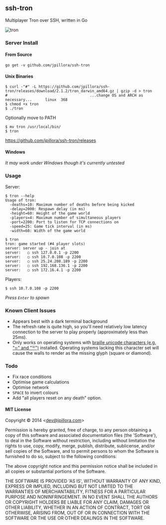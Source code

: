 ## ssh-tron

Multiplayer Tron over SSH, written in Go

![tron](https://rawgit.com/jpillora/ssh-tron/master/demo.gif)

### Server Install

#### From Source

```
go get -v github.com/jpillora/ssh-tron
```

#### Unix Binaries

```
$ curl -"#" -L https://github.com/jpillora/ssh-tron/releases/download/2.1.2/tron_darwin_amd64.gz | gzip -d > tron
#                                     ...change OS and ARCH as necessary...      linux  368
$ chmod +x tron
$ ./tron
```

Optionally move to PATH

```
$ mv tron /usr/local/bin/
$ tron
```

https://github.com/jpillora/ssh-tron/releases

#### Windows

*It may work under Windows though it's currently untested*

### Usage

Server:

```
$ tron --help
Usage of tron:
  -deaths=10: Maximum number of deaths before being kicked
  -delay=2000: Respawn delay (in ms)
  -height=60: Height of the game world
  -players=4: Maximum number of simultaneous players
  -port=2200: Port to listen for TCP connections on
  -speed=25: Game tick interval (in ms)
  -width=60: Width of the game world

$ tron
tron: game started (#4 player slots)
server: server up - join at
server:   ○ ssh 127.0.0.1 -p 2200
server:   ○ ssh 10.7.0.108 -p 2200
server:   ○ ssh 25.24.208.189 -p 2200
server:   ○ ssh 192.168.136.1 -p 2200
server:   ○ ssh 172.16.4.1 -p 2200
```

Players:

```
$ ssh 10.7.0.108 -p 2200
```

*Press `Enter` to spawn*

### Known Client Issues

* Appears best with a dark terminal background
* The refresh rate is quite high, so you'll need relatively low latency connection to the server to play properly (approximately less than 25ms).
* Only works on operating systems with [braille unicode characters (e.g. "⠶" and "⠛")](http://en.wikipedia.org/wiki/Braille_Patterns#Chart) installed. Operating systems lacking this character set will cause the walls to render as the missing glyph (square or diamond).

### Todo

* Fix race conditions
* Optimise game calculations
* Optimise network
* `SPACE` to invert colours
* Add "all players reset on any death" option. 

#### MIT License

Copyright © 2014 &lt;dev@jpillora.com&gt;

Permission is hereby granted, free of charge, to any person obtaining
a copy of this software and associated documentation files (the
'Software'), to deal in the Software without restriction, including
without limitation the rights to use, copy, modify, merge, publish,
distribute, sublicense, and/or sell copies of the Software, and to
permit persons to whom the Software is furnished to do so, subject to
the following conditions:

The above copyright notice and this permission notice shall be
included in all copies or substantial portions of the Software.

THE SOFTWARE IS PROVIDED 'AS IS', WITHOUT WARRANTY OF ANY KIND,
EXPRESS OR IMPLIED, INCLUDING BUT NOT LIMITED TO THE WARRANTIES OF
MERCHANTABILITY, FITNESS FOR A PARTICULAR PURPOSE AND NONINFRINGEMENT.
IN NO EVENT SHALL THE AUTHORS OR COPYRIGHT HOLDERS BE LIABLE FOR ANY
CLAIM, DAMAGES OR OTHER LIABILITY, WHETHER IN AN ACTION OF CONTRACT,
TORT OR OTHERWISE, ARISING FROM, OUT OF OR IN CONNECTION WITH THE
SOFTWARE OR THE USE OR OTHER DEALINGS IN THE SOFTWARE.